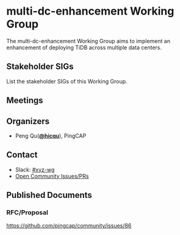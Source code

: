 # multi-dc-enhancement Working Group

The multi-dc-enhancement Working Group aims to implement an enhancement of deploying TiDB across multiple data centers.

## Stakeholder SIGs

List the stakeholder SIGs of this Working Group.

## Meetings

## Organizers

* Peng Qu(**[@hicqu](https://github.com/hicqu)**), PingCAP

## Contact
- Slack: [#xyz-wg](https://tikv-wg.slack.com/messages/multiple-dc-enhancement-wg)
- [Open Community Issues/PRs](https://github.com/tikv/community/labels/wg%2Fmultiple-dc-enhancement-wg)

## Published Documents

### RFC/Proposal

https://github.com/pingcap/community/issues/86
